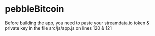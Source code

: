 # pebbleBitcoin

Before building the app, you need to paste your streamdata.io token & private key in the file src/js/app.js on lines 120 & 121
